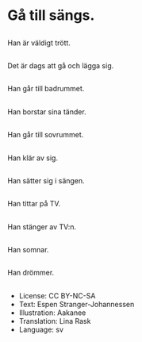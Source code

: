 # Gå till sängs.

##
Han är väldigt trött.

##
Det är dags att gå och lägga sig.

##
Han går till badrummet.

##
Han borstar sina tänder.

##
Han går till sovrummet.

##
Han klär av sig.

##
Han sätter sig i sängen.

##
Han tittar på TV.

##
Han stänger av TV:n.

##
Han somnar.

##
Han drömmer.

##
* License: CC BY-NC-SA
* Text: Espen Stranger-Johannessen
* Illustration: Aakanee
* Translation: Lina Rask
* Language: sv
